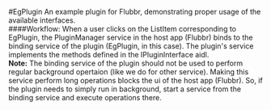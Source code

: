 #EgPlugin
An example plugin for Flubbr, demonstrating proper usage of the available interfaces.<br>
####Workflow:
When a user clicks on the ListItem corresponding to EgPlugin, the PluginManager service in the host app (Flubbr) 
binds to the binding service of the plugin (EgPlugin, in this case). The plugin's service implements the methods 
defined in the IPluginInterface aidl. <br>
**Note:** The binding service of the plugin should not be used to perform regular background opertaion 
(like we do for other service). Making this service perform long operations blocks the ui of the host app (Flubbr).
So, if the plugin needs to simply run in background, start a service from the binding service and execute operations
there.

